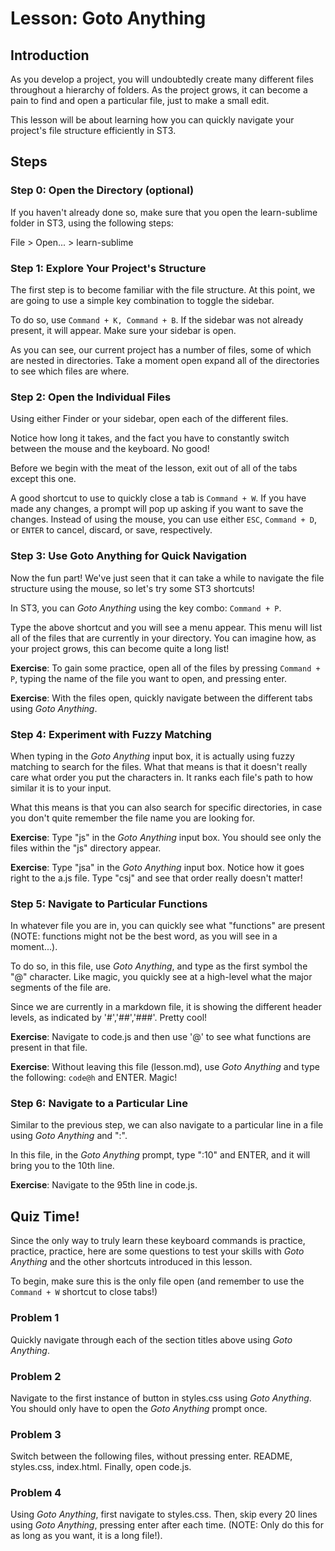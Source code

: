# Lesson: Goto Anything

## Introduction

As you develop a project, you will undoubtedly create many different files throughout a hierarchy of folders. As the project grows, it can become a pain to find and open a particular file, just to make a small edit.

This lesson will be about learning how you can quickly navigate your project's file structure efficiently in ST3.

## Steps

### Step 0: Open the Directory (optional)

If you haven't already done so, make sure that you open the learn-sublime folder in ST3, using the following steps:

File > Open... > learn-sublime

### Step 1: Explore Your Project's Structure

The first step is to become familiar with the file structure. At this point, we are going to use a simple key combination to toggle the sidebar.

To do so, use `Command + K, Command + B`. If the sidebar was not already present, it will appear. Make sure your sidebar is open.

As you can see, our current project has a number of files, some of which are nested in directories. Take a moment open expand all of the directories to see which files are where.

### Step 2: Open the Individual Files

Using either Finder or your sidebar, open each of the different files.

Notice how long it takes, and the fact you have to constantly switch between the mouse and the keyboard. No good!

Before we begin with the meat of the lesson, exit out of all of the tabs except this one.

A good shortcut to use to quickly close a tab is `Command + W`. If you have made any changes, a prompt will pop up asking if you want to save the changes. Instead of using the mouse, you can use either `ESC`, `Command + D`, or `ENTER` to cancel, discard, or save, respectively.

### Step 3: Use Goto Anything for Quick Navigation

Now the fun part! We've just seen that it can take a while to navigate the file structure using the mouse, so let's try some ST3 shortcuts!

In ST3, you can _Goto Anything_ using the key combo: `Command + P`.

Type the above shortcut and you will see a menu appear. This menu will list all of the files that are currently in your directory. You can imagine how, as your project grows, this can become quite a long list!

**Exercise**: To gain some practice, open all of the files by pressing `Command + P`, typing the name of the file you want to open, and pressing enter.

**Exercise**: With the files open, quickly navigate between the different tabs using _Goto Anything_.

### Step 4: Experiment with Fuzzy Matching

When typing in the _Goto Anything_ input box, it is actually using fuzzy matching to search for the files. What that means is that it doesn't really care what order you put the characters in. It ranks each file's path to how similar it is to your input.

What this means is that you can also search for specific directories, in case you don't quite remember the file name you are looking for.

**Exercise**: Type "js" in the _Goto Anything_ input box. You should see only the files within the "js" directory appear.

**Exercise**: Type "jsa" in the _Goto Anything_ input box. Notice how it goes right to the a.js file. Type "csj" and see that order really doesn't matter!

### Step 5: Navigate to Particular Functions

In whatever file you are in, you can quickly see what "functions" are present (NOTE: functions might not be the best word, as you will see in a moment...).

To do so, in this file, use _Goto Anything_, and type as the first symbol the "@" character. Like magic, you quickly see at a high-level what the major segments of the file are.

Since we are currently in a markdown file, it is showing the different header levels, as indicated by '#','##','###'. Pretty cool!

**Exercise**: Navigate to code.js and then use '@' to see what functions are present in that file.

**Exercise**: Without leaving this file (lesson.md), use _Goto Anything_ and type the following: `code@h` and ENTER. Magic!

### Step 6: Navigate to a Particular Line

Similar to the previous step, we can also navigate to a particular line in a file using _Goto Anything_ and ":".

In this file, in the _Goto Anything_ prompt, type ":10" and ENTER, and it will bring you to the 10th line.

**Exercise**: Navigate to the 95th line in code.js.

## Quiz Time!

Since the only way to truly learn these keyboard commands is practice, practice, practice, here are some questions to test your skills with _Goto Anything_ and the other shortcuts introduced in this lesson.

To begin, make sure this is the only file open (and remember to use the `Command + W` shortcut to close tabs!)

### Problem 1

Quickly navigate through each of the section titles above using _Goto Anything_.

### Problem 2

Navigate to the first instance of button in styles.css using _Goto Anything_. You should only have to open the _Goto Anything_ prompt once.

### Problem 3

Switch between the following files, without pressing enter. README, styles.css, index.html. Finally, open code.js.

### Problem 4

Using _Goto Anything_, first navigate to styles.css. Then, skip every 20 lines using _Goto Anything_, pressing enter after each time. (NOTE: Only do this for as long as you want, it is a long file!).



